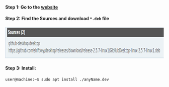 #### Step 1: Go to the [website](https://aur.archlinux.org/packages/github-desktop-bin/)
#### Step 2: Find the **Sources** and download `*.deb` file
<p align="center">
    <img src="https://github.com/mrzResearchArena/Git/blob/master/GitHub-Desktop.png" width="700" height="100"/>
</p>

#### Step 3: Install:
```console
user@machine:~$ sudo apt install ./anyName.dev
```

